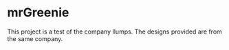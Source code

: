 # mrGreenie
This project is a test of the company Ilumps. The designs provided are from the same company.
